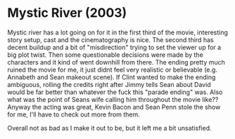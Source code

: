 # Mystic River (2003)

Mystic river has a lot going on for it in the first third of the movie, interesting story setup, cast and the cinematography is nice. The second third has decent buildup and a bit of "misdirection" trying to set the viewer up for a big plot twist. 
Then some questionable decisions were made by the characters and it kind of went downhill from there. 
The ending pretty much ruined the movie for me, it just didnt feel very realistic or believable (e.g. Annabeth and Sean makeout scene). If Clint wanted to make the ending ambiguous, rolling the credits right after Jimmy tells Sean about David would be far
better than whatever the fuck this "parade ending" was. Also what was the point of Seans wife calling him throughout the movie like?? 
Anyway the acting was great, Kevin Bacon and Sean Penn stole the show for me, I'll have to check out more from them. 

Overall not as bad as I make it out to be, but it left me a bit unsatisfied.
